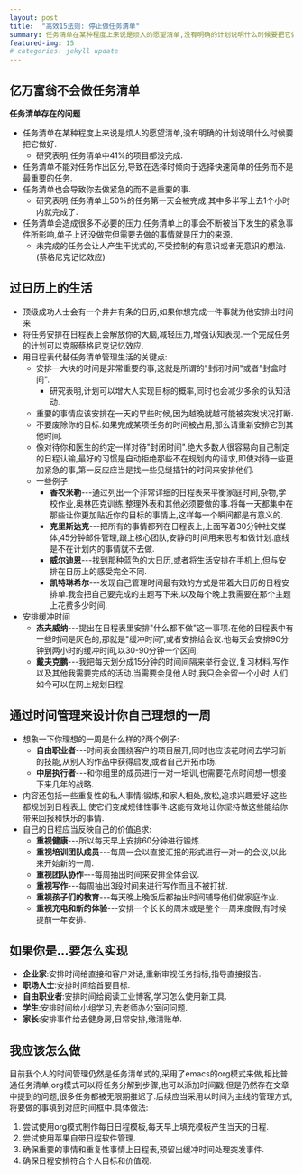 ```yaml
---
layout: post
title:  "高效15法则: 停止做任务清单"
summary: 任务清单在某种程度上来说是烦人的愿望清单,没有明确的计划说明什么时候要把它做好.
featured-img: 15
# categories: jekyll update
---
```

## 亿万富翁不会做任务清单 ##

**任务清单存在的问题**
* 任务清单在某种程度上来说是烦人的愿望清单,没有明确的计划说明什么时候要把它做好.
  - 研究表明,任务清单中41%的项目都没完成.
* 任务清单不能对任务作出区分,导致在选择时倾向于选择快速简单的任务而不是最重要的任务.
* 任务清单也会导致你去做紧急的而不是重要的事.
  - 研究表明,任务清单上50%的任务第一天会被完成,其中多半写上去1个小时内就完成了.
* 任务清单会造成很多不必要的压力,任务清单上的事会不断被当下发生的紧急事件所影响,单子上还没做完但需要去做的事情就是压力的来源.
  - 未完成的任务会让人产生干扰式的,不受控制的有意识或者无意识的想法.(蔡格尼克记忆效应)
  
## 过日历上的生活 ##

* 顶级成功人士会有一个井井有条的日历,如果你想完成一件事就为他安排出时间来
* 将任务安排在日程表上会解放你的大脑,减轻压力,增强认知表现.一个完成任务的计划可以克服蔡格尼克记忆效应.
* 用日程表代替任务清单管理生活的关键点:
  - 安排一大块的时间是非常重要的事,这就是所谓的"封闭时间"或者"封盒时间".
    + 研究表明,计划可以增大人实现目标的概率,同时也会减少多余的认知活动.
  - 重要的事情应该安排在一天的早些时候,因为越晚就越可能被突发状况打断.
  - 不要废除你的目标.如果完成某项任务的时间被占用,那么请重新安排它到其他时间.
  - 像对待你和医生的约定一样对待"封闭时间".绝大多数人很容易向自己制定的日程认输,最好的习惯是自动拒绝那些不在规划内的请求,即使对待一些更加紧急的事,第一反应应当是找一些见缝插针的时间来安排他们.
  - 一些例子:
    + **香农米勒**---通过列出一个非常详细的日程表来平衡家庭时间,杂物,学校作业,奥林匹克训练,整理外表和其他必须要做的事.将每一天都集中在那些让你更加贴近你的目标的事情上,这样每一个瞬间都是有意义的.
    + **克里斯达克**---把所有的事情都列在日程表上,上面写着30分钟社交媒体,45分钟邮件管理,跟上核心团队,安静的时间用来思考和做计划.底线是不在计划内的事情就不去做.
    + **威尔迪恩**---找到那种蓝色的大日历,或者将生活安排在手机上,但与安排在日历上的感受完全不同.
    + **凯特琳希尔**---发现自己管理时间最有效的方式是带着大日历的日程安排单.我会把自己要完成的主题写下来,以及每个晚上我需要在那个主题上花费多少时间.
* 安排缓冲时间
  - **杰夫威纳**---提出在日程表里安排"什么都不做"这一事项.在他的日程表中有一些时间是灰色的,那就是"缓冲时间",或者安排给会议.他每天会安排90分钟到两小时的缓冲时间,以30-90分钟一个区间,
  - **戴夫克鹏**---我把每天划分成15分钟的时间间隔来举行会议,复习材料,写作以及其他我需要完成的活动.当需要会见他人时,我只会余留一个小时.人们如今可以在网上规划日程.
  
## 通过时间管理来设计你自己理想的一周 ##

* 想象一下你理想的一周是什么样的?两个例子:
  - **自由职业者**---时间表会围绕客户的项目展开,同时也应该花时间去学习新的技能,从别人的作品中获得启发,或者自己开拓市场.
  - **中层执行者**---和你组里的成员进行一对一培训,也需要花点时间想一想接下来几年的战略.
* 内容还包括一些重复性的私人事情:锻炼,和家人相处,放松,追求兴趣爱好.这些都规划到日程表上,使它们变成规律性事件.这能有效地让你坚持做这些能给你带来回报和快乐的事情.
* 自己的日程应当反映自己的价值追求:
  - **重视健康**---所以每天早上安排60分钟进行锻炼.
  - **重视培训团队成员**---每周一会以直接汇报的形式进行一对一的会议,以此来开始新的一周.
  - **重视团队协作**---每周抽出时间来安排全体会议.
  - **重视写作**---每周抽出3段时间来进行写作而且不被打扰.
  - **重视孩子们的教育**---每天晚上晚饭后都抽出时间辅导他们做家庭作业.
  - **重视充电和新的体验**---安排一个长长的周末或是整个一周来度假,有时候提前一年安排.

## 如果你是...要怎么实现 ##

* **企业家**:安排时间给直接和客户对话,重新审视任务指标,指导直接报告.
* **职场人士**:安排时间给首要目标.
* **自由职业者**:安排时间给阅读工业博客,学习怎么使用新工具.
* **学生**:安排时间给小组学习,去老师办公室问问题.
* **家长**:安排事件给去健身房,日常安排,缴清账单.

## 我应该怎么做 ##

目前我个人的时间管理仍然是任务清单式的,采用了emacs的org模式来做,相比普通任务清单,org模式可以将任务分解到步骤,也可以添加时间戳.但是仍然存在文章中提到的问题,很多任务都被无限期推迟了.后续应当采用以时间为主线的管理方式,将要做的事填到对应时间框中.具体做法:
  1. 尝试使用org模式制作每日日程模板,每天早上填充模板产生当天的日程.
  2. 尝试使用苹果自带日程软件管理.
  3. 确保重要的事情和重复性事情上日程表,预留出缓冲时间处理突发事件.
  4. 确保日程安排符合个人目标和价值观.
